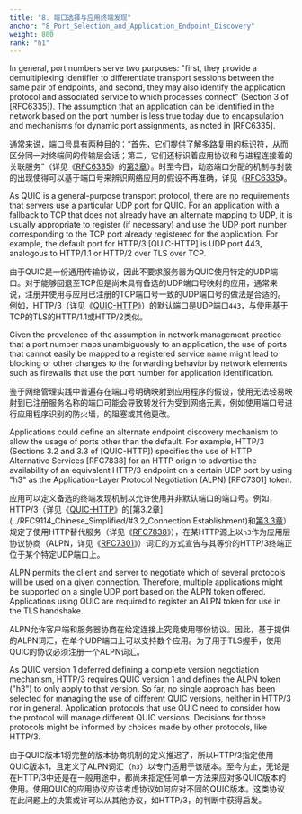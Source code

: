 ```yaml
---
title: "8. 端口选择与应用终端发现"
anchor: "8_Port_Selection_and_Application_Endpoint_Discovery"
weight: 800
rank: "h1"
---
```


In general, port numbers serve two purposes: "first, they provide a demultiplexing identifier to differentiate transport sessions between the same pair of endpoints, and second, they may also identify the application protocol and associated service to which processes connect" (Section 3 of [RFC6335]). The assumption that an application can be identified in the network based on the port number is less true today due to encapsulation and mechanisms for dynamic port assignments, as noted in [RFC6335].

通常来说，端口号具有两种目的：“首先，它们提供了解多路复用的标识符，从而区分同一对终端间的传输层会话；第二，它们还标识着应用协议和与进程连接着的关联服务”（详见《[RFC6335](https://www.rfc-editor.org/info/rfc6335)》的[第3章](https://www.rfc-editor.org/rfc/rfc6335#section-3)）。时至今日，动态端口分配的机制与封装的出现使得可以基于端口号来辨识网络应用的假设不再准确，详见《[RFC6335](https://www.rfc-editor.org/info/rfc6335)》。

As QUIC is a general-purpose transport protocol, there are no requirements that servers use a particular UDP port for QUIC. For an application with a fallback to TCP that does not already have an alternate mapping to UDP, it is usually appropriate to register (if necessary) and use the UDP port number corresponding to the TCP port already registered for the application. For example, the default port for HTTP/3 [QUIC-HTTP] is UDP port 443, analogous to HTTP/1.1 or HTTP/2 over TLS over TCP.

由于QUIC是一份通用传输协议，因此不要求服务器为QUIC使用特定的UDP端口。对于能够回退至TCP但是尚未具有备选的UDP端口号映射的应用，通常来说，注册并使用与应用已注册的TCP端口号一致的UDP端口号的做法是合适的。例如，HTTP/3（详见《[QUIC-HTTP](../RFC9114_Chinese_Simplified)》）的默认端口是UDP端口`443`，与使用基于TCP的TLS的HTTP/1.1或HTTP/2类似。

Given the prevalence of the assumption in network management practice that a port number maps unambiguously to an application, the use of ports that cannot easily be mapped to a registered service name might lead to blocking or other changes to the forwarding behavior by network elements such as firewalls that use the port number for application identification.

鉴于网络管理实践中普遍存在端口号明确映射到应用程序的假设，使用无法轻易映射到已注册服务名称的端口可能会导致转发行为受到网络元素，例如使用端口号进行应用程序识别的防火墙，的阻塞或其他更改。

Applications could define an alternate endpoint discovery mechanism to allow the usage of ports other than the default. For example, HTTP/3 (Sections 3.2 and 3.3 of [QUIC-HTTP]) specifies the use of HTTP Alternative Services [RFC7838] for an HTTP origin to advertise the availability of an equivalent HTTP/3 endpoint on a certain UDP port by using "h3" as the Application-Layer Protocol Negotiation (ALPN) [RFC7301] token.

应用可以定义备选的终端发现机制以允许使用并非默认端口的端口号。例如，HTTP/3（详见《[QUIC-HTTP](../RFC9114_Chinese_Simplified)》的[第3.2章](../RFC9114_Chinese_Simplified/#3.2_Connection Establishment)和[第3.3章](../RFC9114_Chinese_Simplified/#3.3_Connection_Reuse)）规定了使用HTTP替代服务（详见《[RFC7838](https://www.rfc-editor.org/info/rfc7838)》），在某HTTP源上以`h3`作为应用层协议协商（ALPN，详见《[RFC7301](https://www.rfc-editor.org/info/rfc7301)》）词汇的方式宣告与其等价的HTTP/3终端正位于某个特定UDP端口上。

ALPN permits the client and server to negotiate which of several protocols will be used on a given connection. Therefore, multiple applications might be supported on a single UDP port based on the ALPN token offered. Applications using QUIC are required to register an ALPN token for use in the TLS handshake.

ALPN允许客户端和服务器协商在给定连接上究竟使用哪份协议。因此，基于提供的ALPN词汇，在单个UDP端口上可以支持数个应用。为了用于TLS握手，使用QUIC的协议必须注册一个ALPN词汇。

As QUIC version 1 deferred defining a complete version negotiation mechanism, HTTP/3 requires QUIC version 1 and defines the ALPN token ("h3") to only apply to that version. So far, no single approach has been selected for managing the use of different QUIC versions, neither in HTTP/3 nor in general. Application protocols that use QUIC need to consider how the protocol will manage different QUIC versions. Decisions for those protocols might be informed by choices made by other protocols, like HTTP/3.

由于QUIC版本1将完整的版本协商机制的定义推迟了，所以HTTP/3指定使用QUIC版本1，且定义了ALPN词汇（`h3`）以专门适用于该版本。至今为止，无论是在HTTP/3中还是在一般用途中，都尚未指定任何单一方法来应对多QUIC版本的使用。使用QUIC的应用协议应该考虑协议如何应对不同的QUIC版本。这类协议在此问题上的决策或许可以从其他协议，如HTTP/3，的判断中获得启发。
